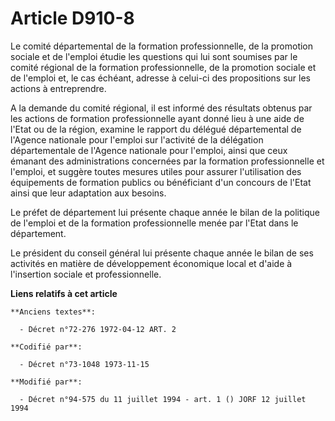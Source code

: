 # Article D910-8

Le comité départemental de la formation professionnelle, de la promotion sociale et de l'emploi étudie les questions qui lui
sont soumises par le comité régional de la formation professionnelle, de la promotion sociale et de l'emploi et, le cas
échéant, adresse à celui-ci des propositions sur les actions à entreprendre.

A la demande du comité régional, il est informé des résultats obtenus par les actions de formation professionnelle ayant
donné lieu à une aide de l'Etat ou de la région, examine le rapport du délégué départemental de l'Agence nationale pour
l'emploi sur l'activité de la délégation départementale de l'Agence nationale pour l'emploi, ainsi que ceux émanant des
administrations concernées par la formation professionnelle et l'emploi, et suggère toutes mesures utiles pour assurer
l'utilisation des équipements de formation publics ou bénéficiant d'un concours de l'Etat ainsi que leur adaptation aux
besoins.

Le préfet de département lui présente chaque année le bilan de la politique de l'emploi et de la formation professionnelle
menée par l'Etat dans le département.

Le président du conseil général lui présente chaque année le bilan de ses activités en matière de développement économique
local et d'aide à l'insertion sociale et professionnelle.

**Liens relatifs à cet article**

	**Anciens textes**:

	  - Décret n°72-276 1972-04-12 ART. 2

	**Codifié par**:

	  - Décret n°73-1048 1973-11-15

	**Modifié par**:

	  - Décret n°94-575 du 11 juillet 1994 - art. 1 () JORF 12 juillet 1994
